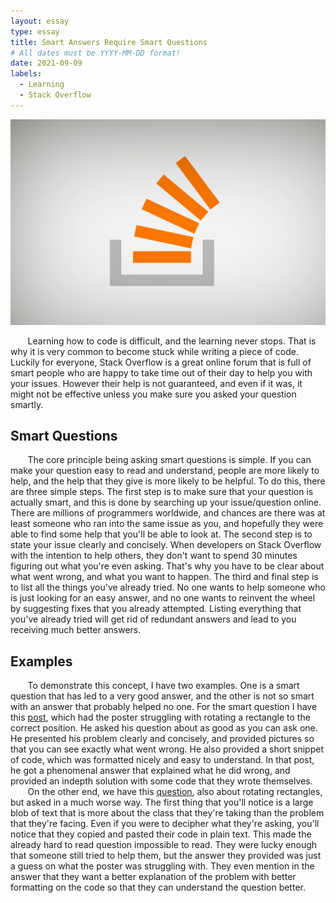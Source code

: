 ```yaml
---
layout: essay
type: essay
title: Smart Answers Require Smart Questions
# All dates must be YYYY-MM-DD format!
date: 2021-09-09
labels:
  - Learning
  - Stack Overflow
---
```


<img class="ui medium left circular floated image" src="../images/stack.jpg">

&nbsp;&nbsp;&nbsp;&nbsp;&nbsp;&nbsp; Learning how to code is difficult, and the learning never stops. That is why it is very common to become stuck while writing a piece of code. Luckily for everyone, Stack Overflow is a great online forum that is full of smart people who are happy to take time out of their day to help you with your issues. However their help is not guaranteed, and even if it was, it might not be effective unless you make sure you asked your question smartly.

## Smart Questions

&nbsp;&nbsp;&nbsp;&nbsp;&nbsp;&nbsp; The core principle being asking smart questions is simple. If you can make your question easy to read and understand, people are more likely to help, and the help that they give is more likely to be helpful. To do this, there are three simple steps. The first step is to make sure that your question is actually smart, and this is done by searching up your issue/question online. There are millions of programmers worldwide, and chances are there was at least someone who ran into the same issue as you, and hopefully they were able to find some help that you'll be able to look at. The second step is to state your issue clearly and concisely. When developers on Stack Overflow with the intention to help others, they don't want to spend 30 minutes figuring out what you're even asking. That's why you have to be clear about what went wrong, and what you want to happen. The third and final step is to list all the things you've already tried. No one wants to help someone who is just looking for an easy answer, and no one wants to reinvent the wheel by suggesting fixes that you already attempted. Listing everything that you've already tried will get rid of redundant answers and lead to you receiving much better answers.

## Examples

&nbsp;&nbsp;&nbsp;&nbsp;&nbsp;&nbsp; To demonstrate this concept, I have two examples. One is a smart question that has led to a very good answer, and the other is not so smart with an answer that probably helped no one. For the smart question I have this [post](https://stackoverflow.com/questions/17125632/html5-canvas-rotate-object-without-moving-coordinates), which had the poster struggling with rotating a rectangle to the correct position. He asked his question about as good as you can ask one. He presented his problem clearly and concisely, and provided pictures so that you can see exactly what went wrong. He also provided a short snippet of code, which was formatted nicely and easy to understand. In that post, he got a phenomenal answer that explained what he did wrong, and provided an indepth solution with some code that they wrote themselves.
&nbsp;&nbsp;&nbsp;&nbsp;&nbsp;&nbsp; On the other end, we have this [question](https://stackoverflow.com/questions/69125199/how-do-i-rotate-these-rectangles-to-the-right-in-javascript), also about rotating rectangles, but asked in a much worse way. The first thing that you'll notice is a large blob of text that is more about the class that they're taking than the problem that they're facing. Even if you were to decipher what they're asking, you'll notice that they copied and pasted their code in plain text. This made the already hard to read question impossible to read. They were lucky enough that someone still tried to help them, but the answer they provided was just a guess on what the poster was struggling with. They even mention in the answer that they want a better explanation of the problem with better formatting on the code so that they can understand the question better.
